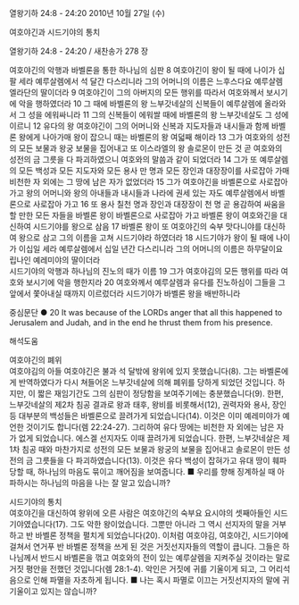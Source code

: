 열왕기하 24:8 - 24:20 
2010년 10월 27일 (수)

여호야긴과 시드기야의 통치



열왕기하 24:8 - 24:20 / 새찬송가 278 장


여호야긴의 악행과 바벨론을 통한 하나님의 심판
8 여호야긴이 왕이 될 때에 나이가 십팔 세라 예루살렘에서 석 달간 다스리니라 그의 어머니의 이름은 느후스다요 예루살렘 엘라단의 딸이더라 9 여호야긴이 그의 아버지의 모든 행위를 따라서 여호와께서 보시기에 악을 행하였더라 10 그 때에 바벨론의 왕 느부갓네살의 신복들이 예루살렘에 올라와서 그 성을 에워싸니라 11 그의 신복들이 에워쌀 때에 바벨론의 왕 느부갓네살도 그 성에 이르니 12 유다의 왕 여호야긴이 그의 어머니와 신복과 지도자들과 내시들과 함께 바벨론 왕에게 나아가매 왕이 잡으니 때는 바벨론의 왕 여덟째 해이라 
13 그가 여호와의 성전의 모든 보물과 왕궁 보물을 집어내고 또 이스라엘의 왕 솔로몬이 만든 것 곧 여호와의 성전의 금 그릇을 다 파괴하였으니 여호와의 말씀과 같이 되었더라 14 그가 또 예루살렘의 모든 백성과 모든 지도자와 모든 용사 만 명과 모든 장인과 대장장이를 사로잡아 가매 비천한 자 외에는 그 땅에 남은 자가 없었더라 15 그가 여호야긴을 바벨론으로 사로잡아 가고 왕의 어머니와 왕의 아내들과 내시들과 나라에 권세 있는 자도 예루살렘에서 바벨론으로 사로잡아 가고 16 또 용사 칠천 명과 장인과 대장장이 천 명 곧 용감하여 싸움을 할 만한 모든 자들을 바벨론 왕이 바벨론으로 사로잡아 가고 
바벨론 왕이 여호와긴을 대신하여 시드기야를 왕으로 삼음
17 바벨론 왕이 또 여호야긴의 숙부 맛다니야를 대신하여 왕으로 삼고 그의 이름을 고쳐 시드기야라 하였더라 18 시드기야가 왕이 될 때에 나이가 이십일 세라 예루살렘에서 십일 년간 다스리니라 그의 어머니의 이름은 하무달이요 립나인 예레미야의 딸이더라  
시드기야의 악행과 하나님의 진노의 때가 이름
19 그가 여호야김의 모든 행위를 따라 여호와 보시기에 악을 행한지라 20 여호와께서 예루살렘과 유다를 진노하심이 그들을 그 앞에서 쫓아내실 때까지 이르렀더라 시드기야가 바벨론 왕을 배반하니라 

중심문단 ● 20 It was because of the LORDs anger that all this happened to Jerusalem and Judah, and in the end he thrust them from his presence.

해석도움





여호야긴의 폐위  
여호야김의 아들 여호야긴은 불과 석 달밖에 왕위에 있지 못했습니다(8). 그는 바벨론에게 반역하였다가 다시 쳐들어온 느부갓네살에 의해 폐위를 당하게 되었던 것입니다. 하지만, 이 짧은 재임기간도 그의 심판이 정당함을 보여주기에는 충분했습니다(9). 한편, 느부갓네살의 제2차 침공 결과로 왕과 태후, 왕비를 비롯해서(12), 권력자와 용사, 장인 등 대부분의 백성들은 바벨론으로 끌려가게 되었습니다(14). 이것은 이미 예레미야가 예언한 것이기도 합니다(렘 22:24-27). 그리하여 유다 땅에는 비천한 자 외에는 남은 자가 없게 되었습니다. 에스겔 선지자도 이때 끌려가게 되었습니다. 한편, 느부갓네살은 제1차 침공 때와 마찬가지로 성전의 모든 보물과 왕궁의 보물을 집어내고 솔로몬이 만든 성전의 금 그릇들을 다 파괴하였습니다(13). 이것은 유다 백성이 잡혀가고 유대 땅이 훼파 당할 때, 하나님의 마음도 묶이고 깨어짐을 보여줍니다.
■ 우리를 향해 징계하실 때 아파하시는 하나님의 마음을 나는 잘 알고 있습니까?

시드기야의 통치  
여호야긴을 대신하여 왕위에 오른 사람은 여호야긴의 숙부요 요시야의 셋째아들인 시드기야였습니다(17). 그도 악한 왕이었습니다. 그뿐만 아니라 그 역시 선지자의 말을 거부하고 반 바벨론 정책을 펼치게 되었습니다(20). 이처럼 여호야김, 여호야긴, 시드기야에 걸쳐서 연거푸 반 바벨론 정책을 쓰게 된 것은 거짓선지자들의 역할이 큽니다. 그들은 하나님께서 반드시 바벨론을 꺾고 여호와의 전이 있는 예루살렘을 지켜주실 것이라는 말로 거짓 평안을 전했던 것입니다(렘 28:1-4). 악인은 거짓에 귀를 기울이게 되고, 그 어리석음으로 인해 파멸을 자초하게 됩니다. 
■ 나는 혹시 파멸로 이끄는 거짓선지자의 말에 귀 기울이고 있지는 않습니까?